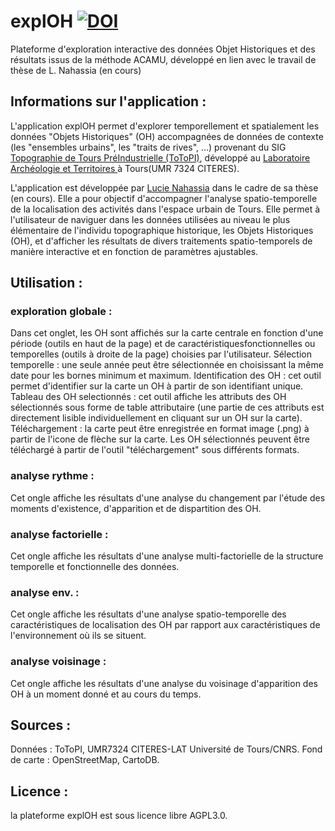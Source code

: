 # explOH [![DOI](https://zenodo.org/badge/DOI/10.5281/zenodo.3256681.svg)](https://doi.org/10.5281/zenodo.3256681)

Plateforme d'exploration interactive des données Objet Historiques et des résultats issus de la méthode ACAMU, développé en lien avec le travail de thèse de L. Nahassia (en cours)

## Informations sur l'application :
L'application explOH permet d'explorer temporellement et spatialement les données "Objets Historiques" (OH) accompagnées de données de contexte (les "ensembles urbains", les "traits de rives", ...) provenant du SIG [Topographie de Tours PréIndustrielle (ToToPI)](http://citeres.univ-tours.fr/spip.php?article504), développé au [Laboratoire Archéologie et Territoires ](http://citeres.univ-tours.fr/spip.php?rubrique57) à Tours(UMR 7324 CITERES).

L'application est développée par [Lucie Nahassia](http://www.parisgeo.cnrs.fr/spip.php?article6441) dans le cadre de sa thèse (en cours). Elle a pour objectif d'accompagner l'analyse spatio-temporelle de la localisation des activités dans l'espace urbain de Tours. Elle permet à l'utilisateur de naviguer dans les données utilisées au niveau le plus élémentaire de l'individu topographique historique, les Objets Historiques (OH), et d'afficher les résultats de divers traitements spatio-temporels de manière interactive et en fonction de paramètres ajustables.

## Utilisation :
### exploration globale :
Dans cet onglet, les OH sont affichés sur la carte centrale en fonction d'une période (outils en haut de la page) et de caractéristiquesfonctionnelles ou temporelles (outils à droite de la page) choisies par l'utilisateur.
Sélection temporelle : une seule année peut être sélectionnée en choisissant la même date pour les bornes minimum et maximum.
Identification des OH : cet outil permet d'identifier sur la carte un OH à partir de son identifiant unique.
Tableau des OH selectionnés : cet outil affiche les attributs des OH sélectionnés sous forme de table attributaire (une partie de ces attributs est directement lisible individuellement en cliquant sur un OH sur la carte).
Téléchargement : la carte peut être enregistrée en format image (.png) à partir de l'icone de flèche sur la carte. Les OH sélectionnés peuvent être téléchargé à partir de l'outil "téléchargement" sous différents formats.

### analyse rythme :
Cet ongle affiche les résultats d'une analyse du changement par l'étude des moments d'existence, d'apparition et de dispartition des OH.

### analyse factorielle :
Cet ongle affiche les résultats d'une analyse multi-factorielle de la structure temporelle et fonctionnelle des données.

### analyse env. :
Cet ongle affiche les résultats d'une analyse spatio-temporelle des caractéristiques de localisation des OH par rapport aux caractéristiques de l'environnement où ils se situent. 

### analyse voisinage :
Cet ongle affiche les résultats d'une analyse du voisinage d'apparition des OH à un moment donné et au cours du temps.

## Sources :
Données : ToToPI, UMR7324 CITERES-LAT Université de Tours/CNRS.
Fond de carte : OpenStreetMap, CartoDB.


## Licence :
la plateforme explOH est sous licence libre AGPL3.0.
